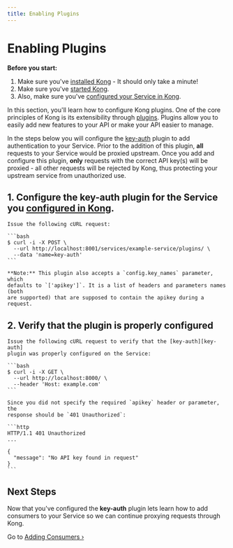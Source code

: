 ```yaml
---
title: Enabling Plugins
---
```


# Enabling Plugins

<div class="alert alert-warning">
  <strong>Before you start:</strong>
  <ol>
    <li>Make sure you've <a href="https://konghq.com/install/">installed Kong</a> - It should only take a minute!</li>
    <li>Make sure you've <a href="/{{page.kong_version}}/getting-started/quickstart">started Kong</a>.</li>
    <li>Also, make sure you've <a href="/{{page.kong_version}}/getting-started/configuring-a-service">configured your Service in Kong</a>.</li>
  </ol>
</div>

In this section, you'll learn how to configure Kong plugins. One of the core
principles of Kong is its extensibility through [plugins][plugins]. Plugins
allow you to easily add new features to your API or make your API easier to
manage.

In the steps below you will configure the [key-auth][key-auth] plugin to add
authentication to your Service. Prior to the addition of this plugin, **all**
requests to your Service would be proxied upstream. Once you add and configure this
plugin, **only** requests with the correct API key(s) will be proxied - all
other requests will be rejected by Kong, thus protecting your upstream service
from unauthorized use.


## 1. Configure the key-auth plugin for the Service you <a href="/{{page.kong_version}}/getting-started/configuring-a-service">configured in Kong</a>.

    Issue the following cURL request:

    ```bash
    $ curl -i -X POST \
      --url http://localhost:8001/services/example-service/plugins/ \
      --data 'name=key-auth'
    ```

    **Note:** This plugin also accepts a `config.key_names` parameter, which
    defaults to `['apikey']`. It is a list of headers and parameters names (both
    are supported) that are supposed to contain the apikey during a request.

## 2. Verify that the plugin is properly configured

    Issue the following cURL request to verify that the [key-auth][key-auth]
    plugin was properly configured on the Service:

    ```bash
    $ curl -i -X GET \
      --url http://localhost:8000/ \
      --header 'Host: example.com'
    ```

    Since you did not specify the required `apikey` header or parameter, the
    response should be `401 Unauthorized`:

    ```http
    HTTP/1.1 401 Unauthorized
    ...

    {
      "message": "No API key found in request"
    }
    ```

## Next Steps

Now that you've configured the **key-auth** plugin lets learn how to add
consumers to your Service so we can continue proxying requests through Kong.

Go to [Adding Consumers &rsaquo;][adding-consumers]

[key-auth]: /plugins/key-authentication
[plugins]: /plugins
[adding-consumers]: /{{page.kong_version}}/getting-started/adding-consumers
